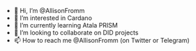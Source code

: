 - 👋 Hi, I’m @AllisonFromm
- 👀 I’m interested in Cardano
- 🌱 I’m currently learning Atala PRISM
- 💞️ I’m looking to collaborate on DID projects
- 📫 How to reach me @AllisonFromm (on Twitter or Telegram)

<!---
AllisonFromm/AllisonFromm is a ✨ special ✨ repository because its `README.md` (this file) appears on your GitHub profile.
You can click the Preview link to take a look at your changes.
--->
